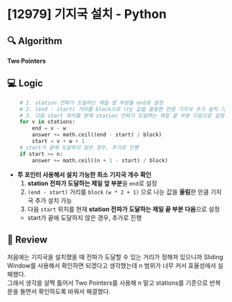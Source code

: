 # [12979] 기지국 설치 - Python

## 🔍 Algorithm
**Two Pointers**

## 💻 Logic

```Python
    # 1. station 전파가 도달하는 제일 앞 부분을 end로 설정
    # 2. (end - start) 거리를 block으로 나눈 값을 올림한 만큼 기지국 추가 설치 가능
    # 3. 다음 start 위치를 현재 station 전파가 도달하는 제일 끝 부분 다음으로 설정
    for v in stations:
        end = v - w
        answer += math.ceil((end - start) / block)
        start = v + w + 1
    # start가 끝에 도달하지 않은 경우, 추가로 진행
    if start <= n:
        answer += math.ceil((n + 1 - start) / block)
```
- **투 포인터 사용해서 설치 가능한 최소 기지국 개수 확인**  
    1. **station 전파가 도달하는 제일 앞 부분**을 `end`로 설정  
    2. `(end - start)` 거리를 `block` `(w * 2 + 1)` 으로 나눈 값을 **올림**한 만큼 기지국 추가 설치 가능  
    3. 다음 `start` 위치를 현재 **station 전파가 도달하는 제일 끝 부분 다음**으로 설정  
    - start가 끝에 도달하지 않은 경우, 추가로 진행  


## 📝 Review

처음에는 기지국을 설치했을 때 전파가 도달할 수 있는 거리가 정해져 있으니까 Sliding Window를 사용해서 확인하면 되겠다고 생각했는데 n 범위가 너무 커서 효율성에서 실패했다.  
그래서 생각을 살짝 틀어서 Two Pointers를 사용해 n 말고 stations를 기준으로 반복문을 돌면서 확인하도록 바꿔서 해결했다.  